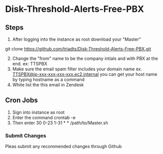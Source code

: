 # Disk-Threshold-Alerts-Free-PBX
## Steps
  1. After logging into the instance as root download your "Master" 
  
  git clone https://github.com/triadts/Disk-Threshold-Alerts-Free-PBX.git
  
  2. Change the "from" name to be the company intials and with PBX at the end. ex: TTSPBX
  3. Make sure the email spam filter includes your domain name ex. TTSPBX@ip-xxx-xxx-xxx-xxx.ec2.internal you can get your host name by typing hostname as a command
  4. White list the this email in Zendesk

## Cron Jobs
  1. Sign into instance as root
  2. Enter the command crontab -e
  3. Then enter 30 0-23 1-31 * * /path/to/Master.sh

### Submit Changes
Pleas submit any recommended changes through Github
